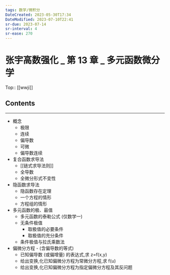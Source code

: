 ```yaml
---
tags: 数学/微积分 
DateCreated: 2023-05-30T17:34
DateModified: 2023-07-10T22:41
sr-due: 2023-07-14
sr-interval: 4
sr-ease: 270
---
```

# 张宇高数强化 _ 第 13 章 _ 多元函数微分学
Top:: [[wwji]]

## Contents
---
- 概念
	- 极限
	- 连续
	- 偏导数
	- 可微
	- 偏导数连续
- 复合函数求导法
	- [[链式求导法则]]
	- 全导数
	- 全微分形式不变性
- 隐函数求导法
	- 隐函数存在定理
	- 一个方程的情形
	- 方程组的情形
- 多元函数的极、最值
	- 多元函数的泰勒公式 (仅数学一)
	- 无条件极值
		- 取极值的必要条件
		- 取极值的充分条件
	- 条件极值与拉氏乘数法
- 偏微分方程 - (含偏导数的等式)
	- 已知偏导数 (或偏增量) 的表达式,求 z=f(x,y)
	- 给出变换,化已知偏微分方程为常微分方程,求 f(u)
	- 给出变换,化已知偏微分方程为指定偏微分方程及其反问题
